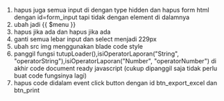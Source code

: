 1. hapus juga semua input di dengan type hidden dan hapus form html dengan id=form_input tapi tidak dengan element di dalamnya
2. ubah <?= $menu ?> jadi {{ $menu }}
3. hapus <?= operator_laporan('String') ?> jika ada dan hapus <?= operator_laporan('Number') ?> jika ada
4. ganti semua lebar input dan select menjadi 229px
5. ubah src img menggunakan blade code style 
6. panggil fungsi tutupLoader(),isiOperatorLaporan("String", "operatorString"),isiOperatorLaporan("Number", "operatorNumber")  di akhir code document ready javascript (cukup dipanggil saja tidak perlu buat code fungsinya lagi)
7. hapus code didalam event click button dengan id btn_export_excel dan btn_print

